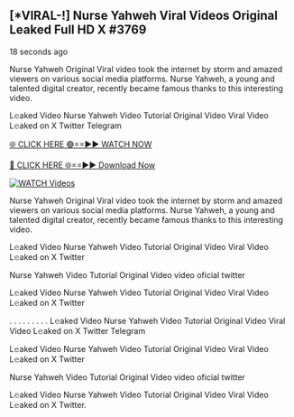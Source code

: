 ## [*VIRAL-!] Nurse Yahweh Viral Videos Original Leaked Full HD X #3769

18 seconds ago

Nurse Yahweh Original Viral video took the internet by storm and amazed viewers on various social media platforms. Nurse Yahweh, a young and talented digital creator, recently became famous thanks to this interesting video.

L𝚎aked Video Nurse Yahweh Video Tutorial Original Video Viral Video L𝚎aked on X Twitter Telegram

[🌐 CLICK HERE 🟢==►► WATCH NOW](https://russelviper69.blogspot.com/p/viral-tv.html)

[🔴 CLICK HERE 🌐==►► Download Now](https://russelviper69.blogspot.com/p/viral-tv.html)

[![WATCH Videos](https://i.imgur.com/dJHk4Zq.gif)](https://russelviper69.blogspot.com/p/viral-tv.html)

Nurse Yahweh Original Viral video took the internet by storm and amazed viewers on various social media platforms. Nurse Yahweh, a young and talented digital creator, recently became famous thanks to this interesting video.

L𝚎aked Video Nurse Yahweh Video Tutorial Original Video Viral Video L𝚎aked on X Twitter

Nurse Yahweh Video Tutorial Original Video video oficial twitter

L𝚎aked Video Nurse Yahweh Video Tutorial Original Video Viral Video L𝚎aked on X Twitter

. . . . . . . . . L𝚎aked Video Nurse Yahweh Video Tutorial Original Video Viral Video L𝚎aked on X Twitter Telegram

L𝚎aked Video Nurse Yahweh Video Tutorial Original Video Viral Video L𝚎aked on X Twitter

Nurse Yahweh Video Tutorial Original Video video oficial twitter

L𝚎aked Video Nurse Yahweh Video Tutorial Original Video Viral Video L𝚎aked on X Twitter.